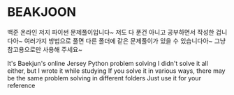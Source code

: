 # BEAKJOON

백준 온라인 저지 파이썬 문제풀이입니다~
저도 다 푼건 아니고 공부하면서 작성한 겁니다아~
여러가지 방법으로 풀면 다른 폴더에 같은 문제풀이가 있을 수 있습니다아~
그냥 참고용으로만 사용해 주세요~

It's Baekjun's online Jersey Python problem solving
I didn't solve it all either, but I wrote it while studying
If you solve it in various ways, there may be the same problem solving in different folders
Just use it for your reference